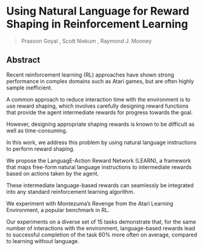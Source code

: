 # Using Natural Language for Reward Shaping in Reinforcement Learning

> Prasoon Goyal , Scott Niekum , Raymond J. Mooney

## Abstract
Recent reinforcement learning (RL) approaches have shown strong performance in complex domains such as Atari games, but are often highly sample inefficient. 

A common approach to reduce interaction time with the environment is to use reward shaping, which involves carefully designing reward functions that provide the agent intermediate rewards for progress towards the goal.

However, designing appropriate shaping rewards is known to be difficult as well as time-consuming. 

In this work, we address this problem by using natural language instructions to perform reward shaping. 

We propose the LanguagE-Action Reward Network (LEARN), a framework that maps free-form natural language instructions to intermediate rewards based on actions taken by the agent. 

These intermediate language-based rewards can seamlessly be integrated into any standard reinforcement learning algorithm. 

We experiment with Montezuma’s Revenge from the Atari Learning Environment, a popular benchmark in RL. 

Our experiments on a diverse set of 15 tasks demonstrate that, for the same number of interactions with the environment, language-based rewards lead to successful completion of the task 60% more often on average, compared to learning without language.
